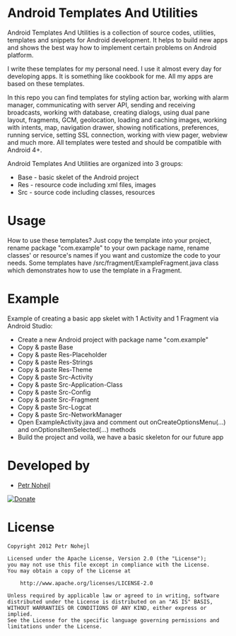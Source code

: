 Android Templates And Utilities
===============================

Android Templates And Utilities is a collection of source codes, utilities, 
templates and snippets for Android development. It helps to build new apps and 
shows the best way how to implement certain problems on Android platform.

I write these templates for my personal need. I use it almost every day
for developing apps. It is something like cookbook for me. All my apps are
based on these templates.

In this repo you can find templates for styling action bar, working with alarm
manager, communicating with server API, sending and receiving broadcasts,
working with database, creating dialogs, using dual pane layout, fragments,
GCM, geolocation, loading and caching images,
working with intents, map, navigation drawer, showing notifications,
preferences, running service, setting SSL connection, working with view pager,
webview and much more. All templates were tested and should be compatible
with Android 4+.

Android Templates And Utilities are organized into 3 groups:

* Base - basic skelet of the Android project
* Res - resource code including xml files, images
* Src - source code including classes, resources


Usage
=====

How to use these templates? Just copy the template into your project, rename
package "com.example" to your own package name, rename classes' or resource's
names if you want and customize the code to your needs. Some templates have
/src/fragment/ExampleFragment.java class which demonstrates how to use
the template in a Fragment.


Example
=======

Example of creating a basic app skelet with 1 Activity and 1 Fragment via Android Studio:

* Create a new Android project with package name "com.example"
* Copy & paste Base
* Copy & paste Res-Placeholder
* Copy & paste Res-Strings
* Copy & paste Res-Theme
* Copy & paste Src-Activity
* Copy & paste Src-Application-Class
* Copy & paste Src-Config
* Copy & paste Src-Fragment
* Copy & paste Src-Logcat
* Copy & paste Src-NetworkManager
* Open ExampleActivity.java and comment out onCreateOptionsMenu(...) and onOptionsItemSelected(...) methods
* Build the project and voilà, we have a basic skeleton for our future app


Developed by
============

* [Petr Nohejl](http://petrnohejl.cz)

[![Donate](https://www.paypalobjects.com/en_US/i/btn/btn_donate_SM.gif)](https://www.paypal.com/cgi-bin/webscr?cmd=_s-xclick&hosted_button_id=B3JBY3NU6L2XY)


License
=======

    Copyright 2012 Petr Nohejl

    Licensed under the Apache License, Version 2.0 (the "License");
    you may not use this file except in compliance with the License.
    You may obtain a copy of the License at

        http://www.apache.org/licenses/LICENSE-2.0

    Unless required by applicable law or agreed to in writing, software
    distributed under the License is distributed on an "AS IS" BASIS,
    WITHOUT WARRANTIES OR CONDITIONS OF ANY KIND, either express or implied.
    See the License for the specific language governing permissions and
    limitations under the License.
